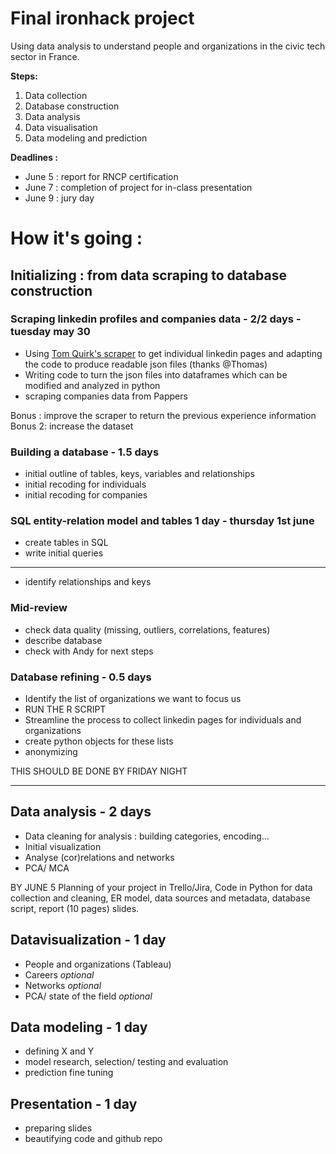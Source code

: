 # Final ironhack project
Using data analysis to understand people and organizations in the civic tech sector in France. 

**Steps:**
1. Data collection 
2. Database construction 
3. Data analysis 
4. Data visualisation 
5. Data modeling and prediction 

**Deadlines :**
* June 5 : report for RNCP certification 
* June 7 : completion of project for in-class presentation 
* June 9 : jury day 

# How it's going : 

## Initializing : from data scraping to database construction 

### Scraping linkedin profiles and companies data - 2/2 days - tuesday may 30
* Using [Tom Quirk's scraper](https://github.com/tomquirk/linkedin-api) to get individual linkedin pages and adapting the code to produce readable json files (thanks @Thomas) 
* Writing code to turn the json files into dataframes which can be modified and analyzed in python
* scraping companies data from Pappers

Bonus : improve the scraper to return the previous experience information 
Bonus 2: increase the dataset

### Building a database - 1.5 days 
* initial outline of tables, keys, variables and relationships 
* initial recoding for individuals 
* initial recoding for companies 

### SQL entity-relation model and tables 1 day - thursday 1st june 
* create tables in SQL
* write initial queries
__________________________________________________________________________________________________________________

* identify relationships and keys 

### Mid-review 
* check data quality (missing, outliers, correlations, features)
* describe database
* check with Andy for next steps 


### Database refining - 0.5 days 
* Identify the list of organizations we want to focus us
* RUN THE R SCRIPT
* Streamline the process to collect linkedin pages for individuals and organizations 
* create python objects for these lists 
* anonymizing 

THIS SHOULD BE DONE BY FRIDAY NIGHT
__________________________________________________________________________________________________________________


## Data analysis - 2 days 
* Data cleaning for analysis : building categories, encoding... 
* Initial visualization
* Analyse (cor)relations and networks 
* PCA/ MCA

BY JUNE 5 
Planning of your project in Trello/Jira,
Code in Python for data collection and cleaning,
ER model,
data sources and metadata,
database script,
report (10 pages)
slides.

## Datavisualization - 1 day 
* People and organizations (Tableau)
* Careers *optional*
* Networks *optional*
* PCA/ state of the field *optional*


## Data modeling - 1 day 
* defining X and Y 
* model research, selection/ testing and evaluation 
* prediction fine tuning 

## Presentation - 1 day 
* preparing slides 
* beautifying code and github repo

